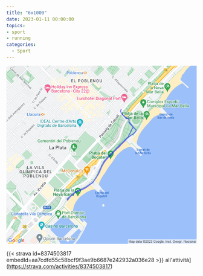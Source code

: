 ```yaml
---
title: "6x1000"
date: 2023-01-11 00:00:00
topics:
- sport
- running
categories:
  - Sport
---
```


![](images/20230111-activity-map.png)

{{< strava id=8374503817 embedId=aa7cdfd55c58bcf9f3ae9b6687e242932a036e28 >}} all'attività](https://strava.com/activities/8374503817)
